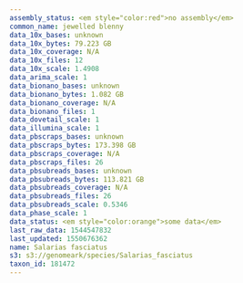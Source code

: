 ```yaml
---
assembly_status: <em style="color:red">no assembly</em>
common_name: jewelled blenny
data_10x_bases: unknown
data_10x_bytes: 79.223 GB
data_10x_coverage: N/A
data_10x_files: 12
data_10x_scale: 1.4908
data_arima_scale: 1
data_bionano_bases: unknown
data_bionano_bytes: 1.082 GB
data_bionano_coverage: N/A
data_bionano_files: 1
data_dovetail_scale: 1
data_illumina_scale: 1
data_pbscraps_bases: unknown
data_pbscraps_bytes: 173.398 GB
data_pbscraps_coverage: N/A
data_pbscraps_files: 26
data_pbsubreads_bases: unknown
data_pbsubreads_bytes: 113.821 GB
data_pbsubreads_coverage: N/A
data_pbsubreads_files: 26
data_pbsubreads_scale: 0.5346
data_phase_scale: 1
data_status: <em style="color:orange">some data</em>
last_raw_data: 1544547832
last_updated: 1550676362
name: Salarias fasciatus
s3: s3://genomeark/species/Salarias_fasciatus
taxon_id: 181472
---
```

